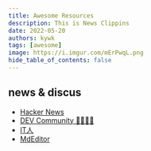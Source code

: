 ```yaml
---
title: Awesome Resources
description: This is News Clippins
date: 2022-05-20
authors: kywk
tags: [awesome]
image: https://i.imgur.com/mErPwqL.png
hide_table_of_contents: false
---
```


<!--truncate-->

## news & discus ##

-   [Hacker News](https://news.ycombinator.com/)
-   [DEV Community 👩‍💻👨‍💻](https://dev.to/)
-   [IT人](https://iter01.com/)
-   [MdEditor](https://www.gushiciku.cn/pl/)

